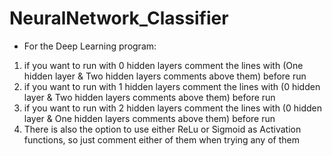 # NeuralNetwork_Classifier
- For the Deep Learning program:
1) if you want to run with 0 hidden layers comment the lines with (One hidden layer & Two hidden layers comments above them) before run
2) if you want to run with 1 hidden layers comment the lines with (0 hidden layer & Two hidden layers comments above them) before run
3) if you want to run with 2 hidden layers comment the lines with (0 hidden layer & One hidden layers comments above them) before run
4) There is also the option to use either ReLu or Sigmoid as Activation functions, so just comment either of them when trying any of them
